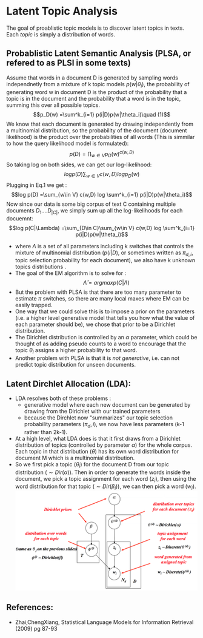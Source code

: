 # Latent Topic Analysis

The goal of proablistic topic models is to discover latent topics in texts. Each *topic* is simply a distribution of words. 

## Probablistic Latent Semantic Analysis (PLSA, or refered to as PLSI in some texts)
Assume that words in a document D is generated by sampling words independnetly from a mixture of k topic models $p(w|\theta_i)$, the probability of generating word w in document D is the product of the probability that a topic is in the document and the probability that a word is in the topic, summing this over all possible topics.
$$p_D(w) =\sum^k_{i=1} p(i|D)p(w|\theta_i)\quad (1)$$
We know that each document is generated by drawing independently from a multinomial distribution, so the probability of the document (document likelihood) is the product over the probabilities of all words (This is simmilar to how the query likelihood model is formulated): 
$$p(D) = \prod_{w\in V} p_D(w)^{c(w,D)}$$
So taking log on both sides, we can get our log-likelihood:
$$log p(D) \sum_{w\in V} c(w,D) log p_D(w)$$
Plugging in Eq.1 we get : 
$$log p(D) =\sum_{w\in V} c(w,D) log \sum^k_{i=1} p(i|D)p(w|\theta_i)$$
Now since our data is some big corpus of text C containing multiple documents $D_1....D_{|C|}$,  we simply sum up all the log-likelihoods for each docuemnt: 
$$log p(C|\Lambda) =\sum_{D\in C}\sum_{w\in V} c(w,D) log \sum^k_{i=1} p(i|D)p(w|\theta_i)$$
- where $\Lambda$ is a set of all parameters including k switches that controls the mixture of multinomial distribution ($p(i|D)$, or sometimes written as $\pi_{d,i}$, topic selection probability for each document), we also have k unknown topics distributions .
- The goal of the EM algorithm is to solve for : 
$$\hat{\Lambda} = argmax p(C|\Lambda)$$
- But the problem with PLSA is that  there are too many parameter to estimate $\pi$ switches, so there are many local maxes where EM can be easily trapped. 
- One way that we could solve this is to impose a prior on the parameters (i.e. a higher level generative model that tells you how what the value of each parameter should be), we chose that prior to be a Dirichlet distribution.
- The Dirichlet distribution is controlled by an $\alpha$ parameter, which could be thought of as adding pseudo counts to a word to encourage that the topic $\theta_i$ assigns a higher probability to that word.
- Another problem with PLSA is that it is _not generative_, i.e. can not predict topic distribution for unseen documents. 
## Latent Dirchlet Allocation (LDA):
- LDA resolves both of these problems : 
	- generative model where each new document can be generated by drawing from the Dirichlet with our trained parameters
	- because the Dirchlet now "summarizes" our topic selection probability parameters ($\pi_d,i$), we now have less parameters (k-1 rather than 2k-1).
- At a high level, what LDA does is that it first draws from a Dirichlet distribution of topics (controlled by parameter $\alpha$) for the whole corpus. Each topic in that distribution ($\theta$) has its own word distribution for document M which is a multinomial distribution. 
- So we first pick a topic ($\theta_i$) for the document D from our topic distribution ($\sim Dir(\alpha)$). Then in order to generate the words inside the document, we pick a topic assignment for each word ($z_i$), then using the word distribution for that topic ($\sim Dir(\beta_i$)), we can then pick a word ($w_i$).
![LDA](LDA_generative.png)

## References:
 
- Zhai,ChengXiang, Statistical Language Models for Information Retrieval (2009) pg 87-93